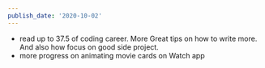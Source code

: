 ```yaml
---
publish_date: '2020-10-02'
---
```

- read up to 37.5 of coding career. More Great tips on how to write more. And also how focus on good side project.
- more progress on animating movie cards on Watch app
